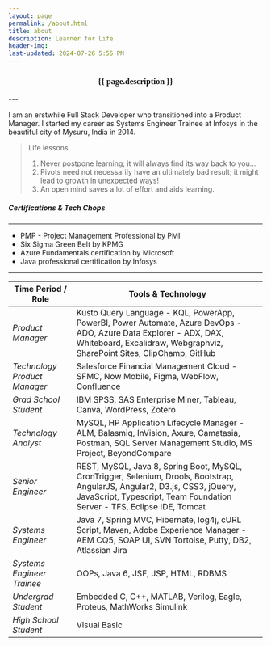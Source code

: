 ```yaml
---
layout: page
permalink: /about.html
title: about
description: Learner for Life
header-img: 
last-updated: 2024-07-26 5:55 PM
---
```


<h3 class="mx-auto" style="font-family:Courgette; text-align: center">{{ page.description }}</h3>
---

I am an erstwhile Full Stack Developer who transitioned into a Product Manager. I started my career as Systems Engineer Trainee at Infosys in the beautiful city of Mysuru, India in 2014.

> Life lessons
> 1. Never postpone learning; it will always find its way back to you...
> 2. Pivots need not necessarily have an ultimately bad result; it might lead to growth in unexpected ways!
> 3. An open mind saves a lot of effort and aids learning.

##### Certifications & Tech Chops
---
* PMP - Project Management Professional by PMI
* Six Sigma Green Belt by KPMG
* Azure Fundamentals certification by Microsoft
* Java professional certification by Infosys

---

| Time Period / Role | Tools & Technology |
|-------------|--------------------|
|_Product Manager_| Kusto Query Language - KQL, PowerApp, PowerBI, Power Automate, Azure DevOps - ADO, Azure Data Explorer - ADX, DAX, Whiteboard, Excalidraw, Webgraphviz, SharePoint Sites, ClipChamp, GitHub |
|_Technology Product Manager_| Salesforce Financial Management Cloud - SFMC, Now Mobile, Figma, WebFlow, Confluence |
|_Grad School Student_| IBM SPSS, SAS Enterprise Miner, Tableau, Canva, WordPress, Zotero |
|_Technology Analyst_| MySQL, HP Application Lifecycle Manager - ALM, Balasmiq, InVision, Axure, Camatasia, Postman, SQL Server Management Studio, MS Project, BeyondCompare |
|_Senior Engineer_| REST, MySQL, Java 8, Spring Boot, MySQL, CronTrigger, Selenium, Drools, Bootstrap, AngularJS, Angular2, D3.js, CSS3, jQuery, JavaScript, Typescript, Team Foundation Server - TFS, Eclipse IDE, Tomcat |
|_Systems Engineer_| Java 7, Spring MVC, Hibernate, log4j, cURL Script, Maven, Adobe Experience Manager - AEM CQ5, SOAP UI, SVN Tortoise, Putty, DB2, Atlassian Jira |
|_Systems Engineer Trainee_| OOPs, Java 6, JSF, JSP, HTML, RDBMS |
|_Undergrad Student_| Embedded C, C++, MATLAB, Verilog, Eagle, Proteus, MathWorks Simulink |
|_High School Student_| Visual Basic |
